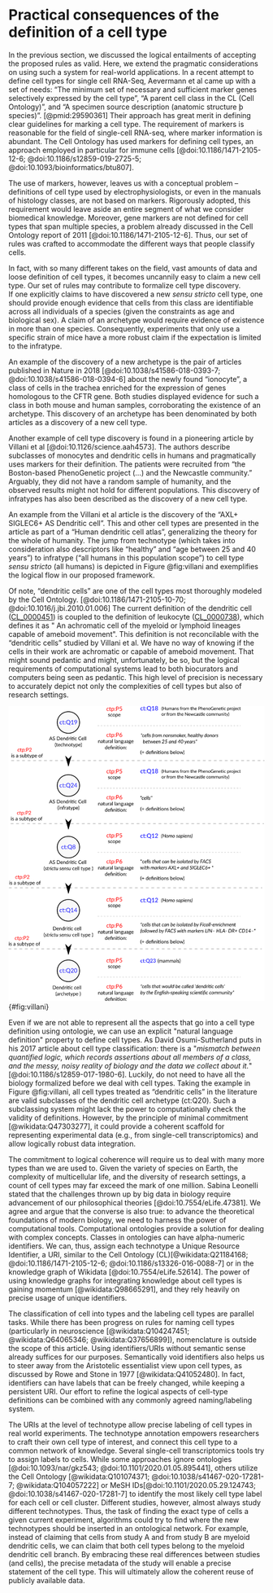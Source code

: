 # Practical consequences of the definition of a cell type


In the previous section, we discussed the logical entailments of accepting the proposed rules as valid. 
Here, we extend the pragmatic considerations on using such a system for real-world applications.
In a recent attempt to define cell types for single cell RNA-Seq, Aevermann et al came up with a set of needs: “The minimum set of necessary and sufficient marker genes selectively expressed by the cell type”, “A parent cell class in the CL (Cell Ontology)”, and “A specimen source description (anatomic structure þ species)”. [@pmid:29590361]
Their approach has great merit in defining clear guidelines for marking a cell type.
The requirement of markers is reasonable for the field of single-cell RNA-seq, where marker information is abundant.
The Cell Ontology has used markers for defining cell types, an approach employed in particular for immune cells [@doi:10.1186/1471-2105-12-6; @doi:10.1186/s12859-019-2725-5; @doi:10.1093/bioinformatics/btu807].   

The use of markers, however, leaves us with a conceptual problem – definitions of cell type used by electrophysiologists, or even in the manuals of histology classes, are not based on markers. 
Rigorously adopted, this requirement would leave aside an entire segment of what we consider biomedical knowledge. 
Moreover, gene markers are not defined for cell types that span multiple species, a problem already discussed in the Cell Ontology report of 2011 [@doi:10.1186/1471-2105-12-6]. 
Thus, our set of rules was crafted to accommodate the different ways that people classify cells.


In fact, with so many different takes on the field, vast amounts of data and loose definition of cell types, it becomes uncannily easy to claim a new cell type.
Our set of rules may contribute to formalize cell type discovery.  
If one explicitly claims to have discovered a new _sensu stricto_ cell type, one should provide enough evidence that cells from this class are identifiable across all individuals of a species (given the constraints as age and biological sex).
A claim of an archetype would require evidence of existence in more than one species.
Consequently, experiments that only use a specific strain of mice have a more robust claim if the expectation is limited to the infratype.

An example of the discovery of a new archetype is the pair of articles published in Nature in 2018 [@doi:10.1038/s41586-018-0393-7; @doi:10.1038/s41586-018-0394-6] about the newly found “ionocyte”, a class of cells in the trachea enriched for the expression of genes homologous to the CFTR gene.
Both studies displayed evidence for such a class in both mouse and human samples, corroborating the existence of an archetype. This discovery of an archetype has been denominated by both articles as a discovery of a new cell type.

Another example of cell type discovery is found in a pioneering article by Villani et al [@doi:10.1126/science.aah4573].
The authors describe subclasses of monocytes and dendritic cells in humans and pragmatically uses markers for their definition.
The patients were recruited from “the Boston-based PhenoGenetic project (…) and the Newcastle community.” 
Arguably, they did not have a random sample of humanity, and the observed results might not hold for different populations.
This discovery of infratypes has also been described as the discovery of a new cell type.


An example from the Villani et al  article is the discovery of the “AXL+ SIGLEC6+ AS Dendritic cell”.
This and other cell types are presented in the article as part of a “Human dendritic cell atlas”, generalizing the theory for the whole of humanity.
The jump from technotype (which takes into consideration also descriptors like “healthy” and “age between 25 and 40 years”) to infratype (“all humans in this population scope”) to cell type _sensu stricto_ (all humans) is depicted in Figure @fig:villani and exemplifies the logical flow in our proposed framework.

Of note, “dendritic cells” are one of the cell types most thoroughly modeled by the Cell Ontology. [@doi:10.1186/1471-2105-10-70; @doi:10.1016/j.jbi.2010.01.006]
The current definition of the dendritic cell ([CL_0000451](http://purl.obolibrary.org/obo/CL_0000451)) is coupled to the definition of leukocyte ([CL_0000738](http://purl.obolibrary.org/obo/CL_0000738)), which defines it as " An achromatic cell of the myeloid or lymphoid lineages capable of ameboid movement". This definition is not reconcilable with the “dendritic cells” studied by Villani et al. We have no way of knowing if the cells in their work are achromatic or capable of ameboid movement.
That might sound pedantic and might, unfortunately, be so, but the logical requirements of computational systems lead to both biocurators and computers being seen as pedantic. This high level of precision is necessary to accurately depict not only the complexities of cell types but also of research settings.


![ Conceptualization of a set of the cell types in Villani et al, 2017 [@doi:10.1126/science.aah4573]. The depicted cell types were manually curated from the article, where they are either implicitly or explicitly mentioned. Identifiers for cell types are written in pseudocode based on the Turtle serialization for RDF (<https://www.w3.org/TR/turtle/>) and represent valid URIs (described in the database <https://celltypes.wiki.opencura.com/wiki/Main_Page>). URI: Universal Resource Identifier; RDF: Resource Description Framework.](images/villani_asdcs.png  ){#fig:villani}


Even if we are not able to represent all the aspects that go into a cell type definition using ontologie, we can use an explicit "natural language definition" property to define cell types.
As David Osumi-Sutherland puts in his 2017 article about cell type classification: there is a "_mismatch between quantified logic, which records assertions about all members of a class, and the messy, noisy reality of biology and the data we collect about it._" [@doi:10.1186/s12859-017-1980-6]. 
Luckily, do not need to have all the biology formalized before we deal with cell types. 
Taking the example in Figure @fig:villani, all cell types treated as “dendritic cells” in the literature are valid subclasses of the dendritic cell archetype (ct:Q20). 
Such a subclassing system might lack the power to computationally check the validity of definitions. 
However, by the principle of minimal commitment [@wikidata:Q47303277], it could provide a coherent scaffold for representing experimental data (e.g., from single-cell transcriptomics) and allow logically robust data integration.

The commitment to logical coherence will require us to deal with many more types than we are used to. Given the variety of species on Earth, the complexity of multicellular life, and the diversity of research settings, a count of cell types may far exceed the mark of one million. 
Sabina Leonelli stated that the challenges thrown up by big data in biology require advancement of our philosophical theories [@doi:10.7554/eLife.47381].
We agree and argue that the converse is also true: to advance the theoretical foundations of modern biology, we need to harness the power of computational tools.
Computational ontologies provide a solution for dealing with complex concepts. 
Classes in ontologies can have alpha-numeric identifiers.
We can, thus, assign each technotype a Unique Resource Identifier, a URI, similar to the Cell Ontology (CL)[@wikidata:Q21184168; @doi:10.1186/1471-2105-12-6; @doi:10.1186/s13326-016-0088-7] or in the knowledge graph of  Wikidata [@doi:10.7554/eLife.52614]. 
The power of using knowledge graphs for integrating knowledge about cell types is gaining momentum [@wikidata:Q98665291], and they rely heavily on precise usage of unique identifiers.


The classification of cell into types and the labeling cell types are parallel tasks. While there has been progress on rules for naming cell types (particularly in neuroscience [@wikidata:Q104247451; @wikidata:Q64065346; @wikidata:Q37656899]), nomenclature is outside the scope of this article.
Using identifiers/URIs without semantic sense already suffices for our purposes. Semantically void identifiers also helps us to steer away from the Aristotelic essentialist view upon cell types, as discussed by Rowe and Stone in 1977 [@wikidata:Q41052480].
In fact,  identifiers can have labels that can be freely changed, while keeping a persistent URI. Our effort to refine the logical aspects of cell-type definitions can be combined with any commonly agreed naming/labeling system. 


The URIs at the level of technotype allow precise labeling of cell types in real world experiments. The technotype annotation empowers researchers to craft their own cell type of interest, and connect this cell type to a common network of knowledge.
Several single-cell transcriptomics tools try to assign labels to cells.
While some approaches ignore ontologies [@doi:10.1093/nar/gkz543; @doi:10.1101/2020.01.05.895441], others  utilize the Cell Ontology [@wikidata:Q101074371; @doi:10.1038/s41467-020-17281-7; @wikidata:Q104057222] or MeSH IDs[@doi:10.1101/2020.05.29.124743; @doi:10.1038/s41467-020-17281-7] to identify the most likely cell type label for each cell or cell cluster.
Different studies, however, almost always study different technotypes.
Thus, the task of finding the exact type of cells a given current experiment, algorithms could  try to find where the new technotypes should be inserted in an ontological network.
For example, instead of claiming that cells from study A and from study B are myeloid dendritic cells, we can claim that both cell types belong to the myeloid dendritic cell branch.
By embracing these real differences between studies (and cells), the precise metadata of the study will enable a precise statement of the cell type.
This will ultimately allow the coherent reuse of publicly available data. 